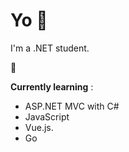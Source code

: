 # Yo :wave:

I'm a .NET student. 


:construction_worker:


**Currently learning** : 
* ASP.NET MVC with C#
* JavaScript
* Vue.js.
* Go

